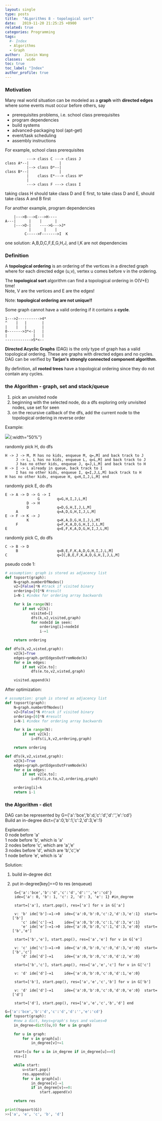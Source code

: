 ```yaml
---
layout: single
type: posts
title:  "ALgorithms 8 - topological sort"
date:   2019-11-20 21:25:25 +0900
related: true
categories: Programming
tags:
  #- Index
  - Algorithms
  - Graph
author:  Jiexin Wang
classes:  wide
toc: true
toc_label: "Index"
author_profile: true
---
```


### Motivation  

Many real world situation can be modeled as a **graph** with **directed edges** where some events must occur before others, say
- prerequisites problems, i.e. school class prerequisites
- program dependencies
- build systems
- advanced-packaging tool (apt-get)
- event/task scheduling
- assembly instructions

For example, school class prerequisites

              ---> class C ---> class J
    class A*--|              |
              |--> class D*--|
    class B*--|              |  
              |    class E*---> class H*
              |
              ---> class F ---> class I

taking class H should take class D and E first, to take class D and E, should take class A and B first

For another example, program dependencies

        |--->B--->E--->H----
    A---|      |    |      |
        |--->D-|    ---->G--->J*
               |      |    |
             C----->F------->I  K

one solution: A,B,D,C,F,E,G,H,J, and I,K are not dependencies

### Definition  

A **topological ordering** is an ordering of the vertices in a directed graph where for each directed edge (u,v), vertex u comes before v in the ordering.   

The **topological sort** algorithm can find a topological ordering in O(V+E) time!  
Note, V are the vertices and E are the edges!

Note: **topological ordering are not unique!!**

Some graph cannot have a valid ordering if it contains a **cycle**.

    1--->2---------->4*
    ^    |   |       |
    |    |   |       |
    0------->3*<-|   |
    |            |   |
    ------------>5*<--


**Directed Acyclic Graphs** (DAG) is the only type of graph has a valid topological ordering. These are graphs with directed edges and no cycles.  
DAG can be verified by **Tarjan's strongly connected component algorithm**.  

By definition, all **rooted trees** have a topological ordering since they do not contain any cycles.  

### the Algorithm - graph, set and stack/queue

1. pick an unvisited node   
2. beginning with the selected node, do a dfs exploring only unvisited nodes, use set for seen  
3. on the recursive callback of the dfs, add the current node to the topological ordering in reverse order  

Example:  

![](/assets/images/topo.png){:width="50%"}  

randomly pick H, do dfs  

    H -> J -> M, M has no kids, enqueue M, q=,M] and back track to J  
         J -> L, L has no kids, enqueue L, q=L,M] and back track to J  
         J has no other kids, enqueue J, q=J,L,M] and back track to H
    H -> I -> L already in queue, back track to I
         I has no other kids, enqueue I, q=I,J,L,M] back track to H
    H has no other kids, enqueue H, q=H,I,J,L,M] end

randomly pick E, do dfs  

    E -> A -> D -> G -> I
                   G        q=G,H,I,J,L,M]
              D -> H            
              D             q=D,G,H,I,J,L,M]
         A                  q=A,D,G,H,I,J,L,M]
    E -> F -> K -> J
              K             q=K,A,D,G,H,I,J,L,M]              
         F                  q=F,K,A,D,G,H,I,J,L,M]
    E                       q=E,F,K,A,D,G,H,I,J,L,M]

randomly pick C, do dfs  

    C -> B -> D
         B                  q=B,E,F,K,A,D,G,H,I,J,L,M]
    C                       q=[C,B,E,F,K,A,D,G,H,I,J,L,M]

pseudo code 1:

```python
# assumption: graph is stored as adjacency list
def topsort(graph):
    N=graph.numberOfNodes()
    v2=[False]*N #track if visited binary
    ordering=[0]*N #result
    i=N-1 #index for ordering array backwards

    for k in range(N):
        if not v2[k]:
            visited=[]
            dfs(k,v2,visited,graph)
            for nodeId in seen:
                ordering[i]=nodeId
                i-=1

    return ordering

def dfs(k,v2,visted,graph):
    v2[k]=True
    edges=graph.getEdgesOutFromNode(k)
    for e in edges:
        if not v2[e.to]:
            dfs(e.to,v2,visted,graph)

    visited.append(k)
```

After optimization:

```python
# assumption: graph is stored as adjacency list
def topsort(graph):
    N=graph.numberOfNodes()
    v2=[False]*N #track if visited binary
    ordering=[0]*N #result
    i=N-1 #index for ordering array backwards

    for k in range(N):
        if not v2[k]:
            i=dfs(i,k,v2,ordering,graph)

    return ordering

def dfs(k,v2,visted,graph):
    v2[k]=True
    edges=graph.getEdgesOutFromNode(k)
    for e in edges:
        if not v2[e.to]:
            i=dfs(i,e.to,v2,ordering,graph)

    ordering[i]=k
    return i-1
```

### the Algorithm - dict

DAG can be represented by G={'a':'bce','b':d,'c':'d','d':'','e':'cd'}  
Build an in-degree dict={'a':0,'b':1,'c':2,'d':3,'e':1}  

Explanation:  
0 node before 'a'  
1 node before 'b', which is 'a'  
2 nodes before 'c', which are 'a','e'  
3 nodes before 'd', which are 'b','c','e'  
1 node before 'e', which is 'a'  

Solution:  
1. build in-degree dict
2. put in-degree[key]==0 to res (enqueue)  


        G={'a':'bce','b':'d','c':'d','d':'','e':'cd'}
        ide={'a': 0, 'b': 1, 'c': 2, 'd': 3, 'e': 1} #in_degree

        start=['a'], start.pop(), res=['a'] for v in G['a']

        v: 'b' ide['b']-=1->0  ide={'a':0,'b':0,'c':2,'d':3,'e':1}  start=['b']
           'c' ide['c']-=1     ide={'a':0,'b':0,'c':1,'d':3,'e':1}
           'e' ide['e']-=1->0  ide={'a':0,'b':0,'c':1,'d':3,'e':0}  start=['b','e']

        start=['b','e'], start.pop(), res=['a','e'] for v in G['e']

        v: 'c' ide['c']-=1->0  ide={'a':0,'b':0,'c':0,'d':3,'e':0}  start=['b','c']
           'd' ide['d']-=1     ide={'a':0,'b':0,'c':0,'d':2,'e':0}

        start=['b','c'], start.pop(), res=['a','e','c'] for v in G['c']

        v: 'd' ide['d']-=1     ide={'a':0,'b':0,'c':0,'d':1,'e':0}

        start=['b'], start.pop(), res=['a','e','c','b'] for v in G['b']

        v: 'd' ide['d']-=1     ide={'a':0,'b':0,'c':0,'d':0,'e':0}  start=['d']

        start=['d'], start.pop(), res=['a','e','c','b','d'] end


```python
G={'a':'bce','b':'d','c':'d','d':'','e':'cd'}
def topsort(graph):
    #new a dict, keys=graph's keys and values=0
    in_degree=dict((u,0) for u in graph)

    for u in graph:
        for v in graph[u]:
            in_degree[v]+=1

    start=[u for u in in_degree if in_degree[u]==0]
    res=[]

    while start:
        u=start.pop()
        res.append(u)
        for v in graph[u]:
            in_degree[v]-=1
            if in_degree[v]==0:
                start.append(v)

    return res

print(topsort(G))
>>['a', 'e', 'c', 'b', 'd']
```
